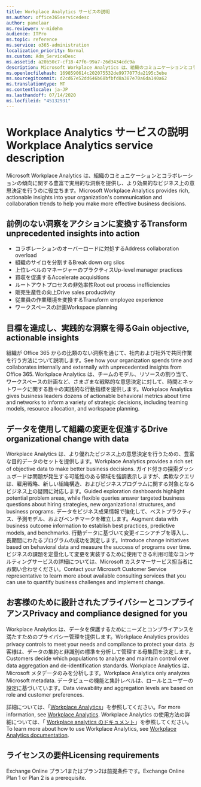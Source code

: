 ```yaml
---
title: Workplace Analytics サービスの説明
ms.author: office365servicedesc
author: pamelaar
ms.reviewer: v-midehm
audience: ITPro
ms.topic: reference
ms.service: o365-administration
localization_priority: Normal
ms.custom: Adm_ServiceDesc
ms.assetid: a20b50c7-cf18-47f6-99a7-26d3434cdc9a
description: Microsoft Workplace Analytics は、組織のコミュニケーションとコラボレーションの傾向に関する豊富で実用的な洞察を提供し、より効果的なビジネス上の意思決定を行うのに役立ちます。
ms.openlocfilehash: 1698590614c202075532de9977077da2195c3ebe
ms.sourcegitcommit: d2cd67e52dd646b68bfbfd8a387e70a6da140a62
ms.translationtype: MT
ms.contentlocale: ja-JP
ms.lasthandoff: 07/14/2020
ms.locfileid: "45132931"
---
```

# <a name="workplace-analytics-service-description"></a><span data-ttu-id="5edd3-103">Workplace Analytics サービスの説明</span><span class="sxs-lookup"><span data-stu-id="5edd3-103">Workplace Analytics service description</span></span>

<span data-ttu-id="5edd3-104">Microsoft Workplace Analytics は、組織のコミュニケーションとコラボレーションの傾向に関する豊富で実用的な洞察を提供し、より効果的なビジネス上の意思決定を行うのに役立ちます。</span><span class="sxs-lookup"><span data-stu-id="5edd3-104">Microsoft Workplace Analytics provides rich, actionable insights into your organization's communication and collaboration trends to help you make more effective business decisions.</span></span>

## <a name="transform-unprecedented-insights-into-action"></a><span data-ttu-id="5edd3-105">前例のない洞察をアクションに変換する</span><span class="sxs-lookup"><span data-stu-id="5edd3-105">Transform unprecedented insights into action</span></span>

* <span data-ttu-id="5edd3-106">コラボレーションのオーバーロードに対処する</span><span class="sxs-lookup"><span data-stu-id="5edd3-106">Address collaboration overload</span></span>
* <span data-ttu-id="5edd3-107">組織のサイロを分割する</span><span class="sxs-lookup"><span data-stu-id="5edd3-107">Break down org silos</span></span>
* <span data-ttu-id="5edd3-108">上位レベルのマネージャーのプラクティス</span><span class="sxs-lookup"><span data-stu-id="5edd3-108">Up-level manager practices</span></span>
* <span data-ttu-id="5edd3-109">買収を促進する</span><span class="sxs-lookup"><span data-stu-id="5edd3-109">Accelerate acquisitions</span></span>
* <span data-ttu-id="5edd3-110">ルートアウトプロセスの非効率性</span><span class="sxs-lookup"><span data-stu-id="5edd3-110">Root out process inefficiencies</span></span>
* <span data-ttu-id="5edd3-111">販売生産性の向上</span><span class="sxs-lookup"><span data-stu-id="5edd3-111">Drive sales productivity</span></span>
* <span data-ttu-id="5edd3-112">従業員の作業環境を変換する</span><span class="sxs-lookup"><span data-stu-id="5edd3-112">Transform employee experience</span></span>
* <span data-ttu-id="5edd3-113">ワークスペースの計画</span><span class="sxs-lookup"><span data-stu-id="5edd3-113">Workspace planning</span></span>

## <a name="gain-objective-actionable-insights"></a><span data-ttu-id="5edd3-114">目標を達成し、実践的な洞察を得る</span><span class="sxs-lookup"><span data-stu-id="5edd3-114">Gain objective, actionable insights</span></span>

<span data-ttu-id="5edd3-115">組織が Office 365 からの比類のない洞察を通じて、社内および社外で共同作業を行う方法について説明します。</span><span class="sxs-lookup"><span data-stu-id="5edd3-115">See how your organization spends time and collaborates internally and externally with unprecedented insights from Office 365.</span></span> <span data-ttu-id="5edd3-116">Workplace Analytics は、チームのモデル、リソースの割り当て、ワークスペースの計画など、さまざまな戦略的な意思決定に対して、時間とネットワークに関する数十の実践的な行動指標を提供します。</span><span class="sxs-lookup"><span data-stu-id="5edd3-116">Workplace Analytics gives business leaders dozens of actionable behavioral metrics about time and networks to inform a variety of strategic decisions, including teaming models, resource allocation, and workspace planning.</span></span>

## <a name="drive-organizational-change-with-data"></a><span data-ttu-id="5edd3-117">データを使用して組織の変更を促進する</span><span class="sxs-lookup"><span data-stu-id="5edd3-117">Drive organizational change with data</span></span>

<span data-ttu-id="5edd3-118">Workplace Analytics は、より優れたビジネス上の意思決定を行うための、豊富な目的データのセットを提供します。</span><span class="sxs-lookup"><span data-stu-id="5edd3-118">Workplace Analytics provides a rich set of objective data to make better business decisions.</span></span> <span data-ttu-id="5edd3-119">ガイド付きの探索ダッシュボードは問題が発生する可能性のある領域を強調表示しますが、柔軟なクエリは、雇用戦略、新しい組織構造、およびビジネスプログラムに関する対象となるビジネス上の疑問に対応します。</span><span class="sxs-lookup"><span data-stu-id="5edd3-119">Guided exploration dashboards highlight potential problem areas, while flexible queries answer targeted business questions about hiring strategies, new organizational structures, and business programs.</span></span> <span data-ttu-id="5edd3-120">データをビジネス成果情報で強化して、ベストプラクティス、予測モデル、およびベンチマークを確立します。</span><span class="sxs-lookup"><span data-stu-id="5edd3-120">Augment data with business outcome information to establish best practices, predictive models, and benchmarks.</span></span> <span data-ttu-id="5edd3-121">行動データに基づいて変更イニシアチブを導入し、長期間にわたるプログラムの成功を測定します。</span><span class="sxs-lookup"><span data-stu-id="5edd3-121">Introduce change initiatives based on behavioral data and measure the success of programs over time.</span></span> <span data-ttu-id="5edd3-122">ビジネスの課題を定量化して変更を実装するために使用できる利用可能なコンサルティングサービスの詳細については、Microsoft カスタマーサービス担当者にお問い合わせください。</span><span class="sxs-lookup"><span data-stu-id="5edd3-122">Contact your Microsoft Customer Service representative to learn more about available consulting services that you can use to quantify business challenges and implement change.</span></span>

## <a name="privacy-and-compliance-designed-for-you"></a><span data-ttu-id="5edd3-123">お客様のために設計されたプライバシーとコンプライアンス</span><span class="sxs-lookup"><span data-stu-id="5edd3-123">Privacy and compliance designed for you</span></span>

<span data-ttu-id="5edd3-124">Workplace Analytics は、データを保護するためにニーズとコンプライアンスを満たすためのプライバシー管理を提供します。</span><span class="sxs-lookup"><span data-stu-id="5edd3-124">Workplace Analytics provides privacy controls to meet your needs and compliance to protect your data.</span></span> <span data-ttu-id="5edd3-125">お客様は、データの集約と非識別の標準を分析して管理する母集団を決定します。</span><span class="sxs-lookup"><span data-stu-id="5edd3-125">Customers decide which populations to analyze and maintain control over data aggregation and de-identification standards.</span></span> <span data-ttu-id="5edd3-126">Workplace Analytics は、Microsoft メタデータのみを分析します。</span><span class="sxs-lookup"><span data-stu-id="5edd3-126">Workplace Analytics only analyzes Microsoft metadata.</span></span> <span data-ttu-id="5edd3-127">データビューの機能と集計レベルは、ロールとユーザーの設定に基づいています。</span><span class="sxs-lookup"><span data-stu-id="5edd3-127">Data viewability and aggregation levels are based on role and customer preferences.</span></span>

<span data-ttu-id="5edd3-128">詳細については、「[Workplace Analytics](https://go.microsoft.com/fwlink/?linkid=852492)」を参照してください。</span><span class="sxs-lookup"><span data-stu-id="5edd3-128">For more information, see [Workplace Analytics](https://go.microsoft.com/fwlink/?linkid=852492).</span></span> <span data-ttu-id="5edd3-129">Workplace Analytics の使用方法の詳細については、「 [Workplace analytics のドキュメント](https://docs.microsoft.com/workplace-analytics/)」を参照してください。</span><span class="sxs-lookup"><span data-stu-id="5edd3-129">To learn more about how to use Workplace Analytics, see [Workplace Analytics documentation](https://docs.microsoft.com/workplace-analytics/).</span></span>
  
## <a name="licensing-requirements"></a><span data-ttu-id="5edd3-130">ライセンスの要件</span><span class="sxs-lookup"><span data-stu-id="5edd3-130">Licensing requirements</span></span>

<span data-ttu-id="5edd3-131">Exchange Online プラン1またはプラン2は前提条件です。</span><span class="sxs-lookup"><span data-stu-id="5edd3-131">Exchange Online Plan 1 or Plan 2 is a prerequisite.</span></span>
